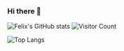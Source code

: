 ### Hi there 👋



![Felix's GitHub stats](https://github-readme-stats.vercel.app/api?username=Felix-fz&show_icons=true&theme=tokyonight)
![Visitor Count](https://profile-counter.glitch.me/Felix-fz/count.svg)

![Top Langs](https://github-readme-stats.vercel.app/api/top-langs/?username=Felix-fz&layout=compact&theme=tokyonight)


<!--
**Felix-fz/Felix-fz** is a ✨ _special_ ✨ repository because its `README.md` (this file) appears on your GitHub profile.

Here are some ideas to get you started:

- 🔭 I’m currently working on ...
- 🌱 I’m currently learning ...
- 👯 I’m looking to collaborate on ...
- 🤔 I’m looking for help with ...
- 💬 Ask me about ...
- 📫 How to reach me: ...
- 😄 Pronouns: ...
- ⚡ Fun fact: ...
-->
